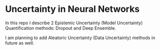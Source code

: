 # Uncertainty in Neural Networks

In this repo I describe 2 Epistemic Uncertainty (Model Uncertainty) Quantification methods: Dropout and Deep Ensemble.

I am planning to add Aleatoric Uncertainty (Data Uncertainty) methods in future as well.
